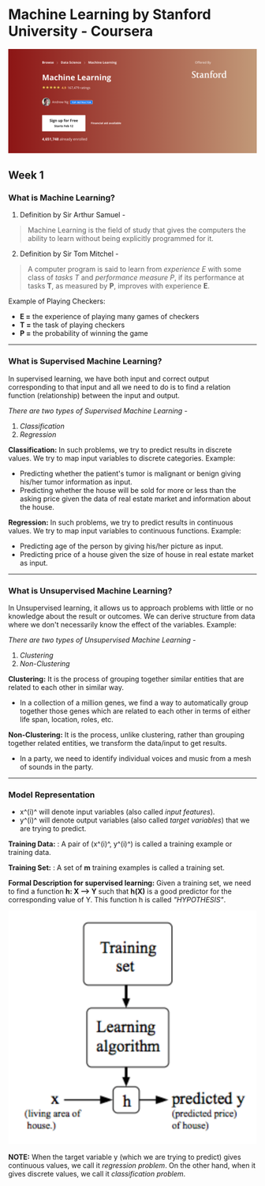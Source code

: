 # Machine Learning by Stanford University - Coursera
![Course Image Snapshot](course_img.png)

## Week 1

### **What is Machine Learning?**
1. Definition by Sir Arthur Samuel -
> Machine Learning is the field of study that gives the computers the ability to learn without being explicitly programmed for it.

2. Definition by Sir Tom Mitchel -
> A computer program is said to learn from *experience E* with some class of *tasks T* and *performance measure P*, if its performance at tasks **T**, as measured by **P**, improves with experience **E**.

Example of Playing Checkers:
- **E =** the experience of playing many games of checkers
- **T =** the task of playing checkers
- **P =** the probability of winning the game

---

### **What is Supervised Machine Learning?**
In supervised learning, we have both input and correct output corresponding to that input and all we need to do is to find a relation function (relationship) between the input and output.

*There are two types of Supervised Machine Learning -*
1. *Classification*
2. *Regression*

**Classification:** In such problems, we try to predict results in discrete values. We try to map input variables to discrete categories. Example:
- Predicting whether the patient's tumor is malignant or benign giving his/her tumor information as input.
- Predicting whether the house will be sold for more or less than the asking price given the data of real estate market and information about the house.

**Regression:** In such problems, we try to predict results in continuous values. We try to map input variables to continuous functions. Example:
- Predicting age of the person by giving his/her picture as input.
- Predicting price of a house given the size of house in real estate market as input.

---

### **What is Unsupervised Machine Learning?**
In Unsupervised learning, it allows us to approach problems with little or no knowledge about the result or outcomes. We can derive structure from data where we don't necessarily know the effect of the variables. Example:

*There are two types of Unsupervised Machine Learning -*
1. *Clustering*
2. *Non-Clustering*

**Clustering:** It is the process of grouping together similar entities that are related to each other in similar way.
- In a collection of a million genes, we find a way to automatically group together those genes which are related to each other in terms of either life span, location, roles, etc.

**Non-Clustering:** It is the process, unlike clustering, rather than grouping together related entities, we transform the data/input to get results.
- In a party, we need to identify individual voices and music from a mesh of sounds in the party.

---

### **Model Representation**
- x^(i)^ will denote input variables (also called *input features*).
- y^(i)^ will denote output variables (also called *target variables*) that we are trying to predict.

**Training Data:**
: A pair of (x^(i)^, y^(i)^) is called a training example or training data.

**Training Set:**
: A set of **m** training examples is called a training set.

**Formal Description for supervised learning:**
Given a training set, we need to find a function **h: X --> Y** such that **h(X)** is a good predictor for the corresponding value of Y. This function h is called *"HYPOTHESIS"*.

![Pictorial Representation of Hypothesis Generation](SS_1.png)

**NOTE:** When the target variable y (which we are trying to predict) gives continuous values, we call it *regression problem*. On the other hand, when it gives discrete values, we call it *classification problem*.
